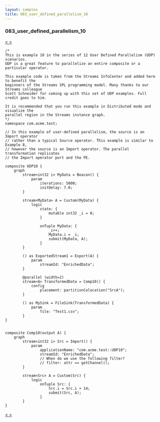 ```yaml
---
layout: samples
title: 083_user_defined_parallelism_10
---
```


### 083_user_defined_parallelism_10

<div class="sampleNav"><a class="button" href="/streamsx.documentation/samples/spl-for-beginner/082_user_defined_parallelism_09_com_acme_test_UDP9_spl/"> < </a><a class="button" href="/streamsx.documentation/samples/spl-for-beginner/084_user_defined_parallelism_11_com_acme_test_UDP11_spl/"> > </a>
</div>

~~~~~~
/*
This is example 10 in the series of 12 User Defined Parallelism (UDP) scenarios.
UDP is a great feature to parallelize an entire composite or a particular operator.

This example code is taken from the Streams InfoCenter and added here to benefit the
beginners of the Streams SPL programming model. Many thanks to our Streams colleague
Scott Schneider for coming up with this set of UDP examples. Full credit goes to him.

It is recommended that you run this example in Distributed mode and visualize the
parallel region in the Streams instance graph.
*/
namespace com.acme.test;

// In this example of user-defined parallelism, the source is an Import operator
// rather than a typical Source operator. This example is similar to Example 8, 
// however the source is an Import operator. The parallel transformation replicates
// the Import operator port and the PE.	

composite UDP10 {
	graph
		stream<int32 i> MyData = Beacon() {
			param
				iterations: 5000; 
				initDelay: 7.0;
		}

		stream<MyData> A = Custom(MyData) {
			logic
				state: {
					mutable int32 _i = 0;
				}
				
				onTuple MyData: {
					_i++;
					MyData.i = _i;
					submit(MyData, A);
				}
		}
		
		() as ExportedStream1 = Export(A) {
			param
				streamId: "EnrichedData";
		}
			
		@parallel (width=2)
		stream<A> TransformedData = Comp10() {
			config
				placement: partitionColocation("SrcA");
		}	
		
		() as MySink = FileSink(TransformedData) {
			param
				file: "Test1.csv";
		}					
}


composite Comp10(output A) {
	graph
		stream<int32 i> Src = Import() {
			param
				applicationName: "com.acme.test::UDP10";
				streamId: "EnrichedData";
				// When do we use the following filter?
				// filter: attr == getChannel();
		}
		
		stream<Src> A = Custom(Src) {
			logic
				onTuple Src: {
					Src.i = Src.i + 14;
					submit(Src, A);
				}
		}
}

~~~~~~

<div class="sampleNav"><a class="button" href="/streamsx.documentation/samples/spl-for-beginner/082_user_defined_parallelism_09_com_acme_test_UDP9_spl/"> < </a><a class="button" href="/streamsx.documentation/samples/spl-for-beginner/084_user_defined_parallelism_11_com_acme_test_UDP11_spl/"> > </a>
</div>

